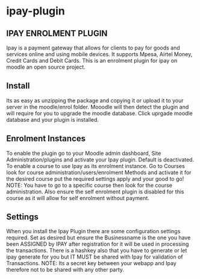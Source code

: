 # ipay-plugin
IPAY ENROLMENT PLUGIN
------------------------------------------------------------------
Ipay is a payment gateway that allows for clients to pay for goods and services online and using mobile devices.
It supports Mpesa, Airtel Money, Credit Cards and Debit Cards.
This is an enrolment plugin for ipay on moodle an open source project.

Install
-------------------------------------------------------------------
Its as easy as unzipping the package and copying it or upload it to your server in the moodle/enrol folder.
Mooodle will then detect the plugin and will require for you to upgrade the moodle database. Click uprgade moodle
database and your plugin is installed.

Enrolment Instances
-------------------------------------------------------------------
To enable the plugin go to your Moodle admin dashboard, Site Administration/plugins and activate your Ipay plugin.
Default is deactivated.
To enable a course to use Ipay as its enrolment instance. Go to Courses look for course administration/users/enrolment Methods
and activate it for the desired course put the required settings apply and your good to go!
NOTE: You have to go to a specific course then look for the course administration. Also ensure the self enrolment plugin is disabled
for this course as it will allow for self enrolment without payment.

Settings
-------------------------------------------------------------------

When you install the Ipay Plugin there are some configuration settings required. Set as desired but ensure the Businessname is
the one you have been ASSIGNED by IPAY after registration for it will be used in processing the transactions.
There is a hashkey also that you have to generate or let ipay generate for you but IT MUST be shared with Ipay for validation of 
Transactions. NOTE: Its a secret key between your webapp and Ipay therefore not to be shared with any other party.
